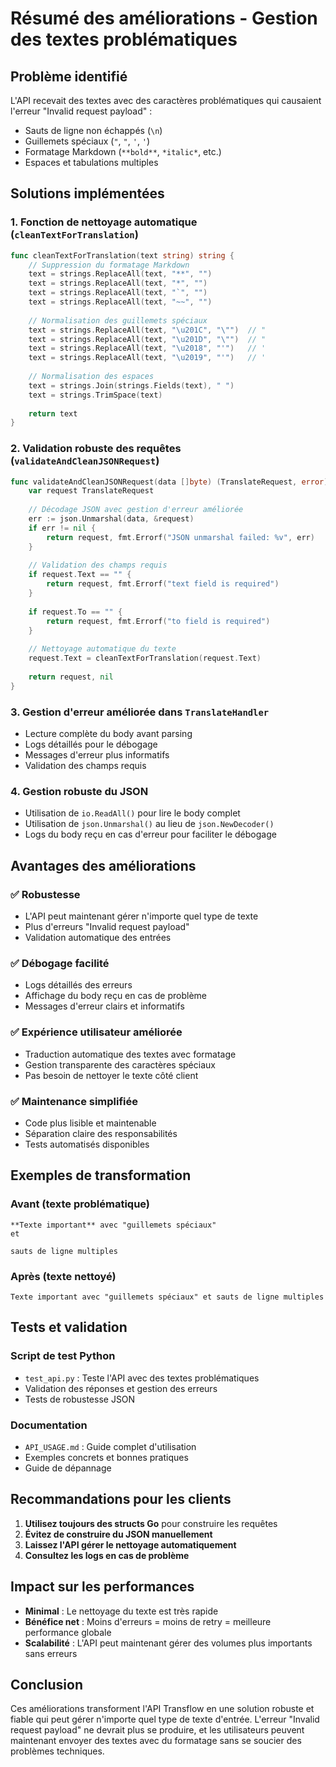 # Résumé des améliorations - Gestion des textes problématiques

## Problème identifié

L'API recevait des textes avec des caractères problématiques qui causaient l'erreur "Invalid request payload" :
- Sauts de ligne non échappés (`\n`)
- Guillemets spéciaux (`"`, `"`, `'`, `'`)
- Formatage Markdown (`**bold**`, `*italic*`, etc.)
- Espaces et tabulations multiples

## Solutions implémentées

### 1. Fonction de nettoyage automatique (`cleanTextForTranslation`)

```go
func cleanTextForTranslation(text string) string {
    // Suppression du formatage Markdown
    text = strings.ReplaceAll(text, "**", "")
    text = strings.ReplaceAll(text, "*", "")
    text = strings.ReplaceAll(text, "`", "")
    text = strings.ReplaceAll(text, "~~", "")
    
    // Normalisation des guillemets spéciaux
    text = strings.ReplaceAll(text, "\u201C", "\"")  // "
    text = strings.ReplaceAll(text, "\u201D", "\"")  // "
    text = strings.ReplaceAll(text, "\u2018", "'")   // '
    text = strings.ReplaceAll(text, "\u2019", "'")   // '
    
    // Normalisation des espaces
    text = strings.Join(strings.Fields(text), " ")
    text = strings.TrimSpace(text)
    
    return text
}
```

### 2. Validation robuste des requêtes (`validateAndCleanJSONRequest`)

```go
func validateAndCleanJSONRequest(data []byte) (TranslateRequest, error) {
    var request TranslateRequest
    
    // Décodage JSON avec gestion d'erreur améliorée
    err := json.Unmarshal(data, &request)
    if err != nil {
        return request, fmt.Errorf("JSON unmarshal failed: %v", err)
    }
    
    // Validation des champs requis
    if request.Text == "" {
        return request, fmt.Errorf("text field is required")
    }
    
    if request.To == "" {
        return request, fmt.Errorf("to field is required")
    }
    
    // Nettoyage automatique du texte
    request.Text = cleanTextForTranslation(request.Text)
    
    return request, nil
}
```

### 3. Gestion d'erreur améliorée dans `TranslateHandler`

- Lecture complète du body avant parsing
- Logs détaillés pour le débogage
- Messages d'erreur plus informatifs
- Validation des champs requis

### 4. Gestion robuste du JSON

- Utilisation de `io.ReadAll()` pour lire le body complet
- Utilisation de `json.Unmarshal()` au lieu de `json.NewDecoder()`
- Logs du body reçu en cas d'erreur pour faciliter le débogage

## Avantages des améliorations

### ✅ Robustesse
- L'API peut maintenant gérer n'importe quel type de texte
- Plus d'erreurs "Invalid request payload"
- Validation automatique des entrées

### ✅ Débogage facilité
- Logs détaillés des erreurs
- Affichage du body reçu en cas de problème
- Messages d'erreur clairs et informatifs

### ✅ Expérience utilisateur améliorée
- Traduction automatique des textes avec formatage
- Gestion transparente des caractères spéciaux
- Pas besoin de nettoyer le texte côté client

### ✅ Maintenance simplifiée
- Code plus lisible et maintenable
- Séparation claire des responsabilités
- Tests automatisés disponibles

## Exemples de transformation

### Avant (texte problématique)
```
**Texte important** avec "guillemets spéciaux"
et

sauts de ligne multiples
```

### Après (texte nettoyé)
```
Texte important avec "guillemets spéciaux" et sauts de ligne multiples
```

## Tests et validation

### Script de test Python
- `test_api.py` : Teste l'API avec des textes problématiques
- Validation des réponses et gestion des erreurs
- Tests de robustesse JSON

### Documentation
- `API_USAGE.md` : Guide complet d'utilisation
- Exemples concrets et bonnes pratiques
- Guide de dépannage

## Recommandations pour les clients

1. **Utilisez toujours des structs Go** pour construire les requêtes
2. **Évitez de construire du JSON manuellement**
3. **Laissez l'API gérer le nettoyage automatiquement**
4. **Consultez les logs en cas de problème**

## Impact sur les performances

- **Minimal** : Le nettoyage du texte est très rapide
- **Bénéfice net** : Moins d'erreurs = moins de retry = meilleure performance globale
- **Scalabilité** : L'API peut maintenant gérer des volumes plus importants sans erreurs

## Conclusion

Ces améliorations transforment l'API Transflow en une solution robuste et fiable qui peut gérer n'importe quel type de texte d'entrée. L'erreur "Invalid request payload" ne devrait plus se produire, et les utilisateurs peuvent maintenant envoyer des textes avec du formatage sans se soucier des problèmes techniques.
